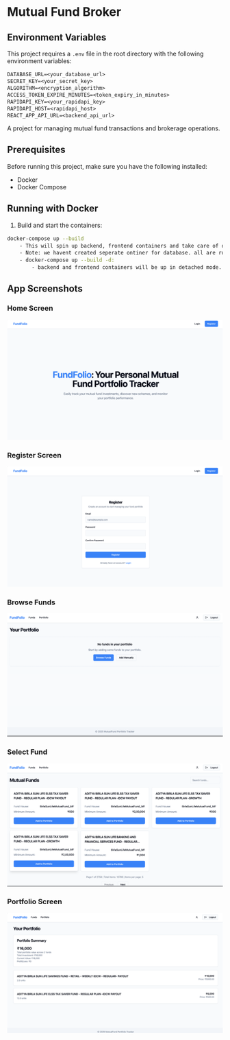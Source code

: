 # Mutual Fund Broker

## Environment Variables

This project requires a `.env` file in the root directory with the following environment variables:

```env
DATABASE_URL=<your_database_url>
SECRET_KEY=<your_secret_key>
ALGORITHM=<encryption_algorithm>
ACCESS_TOKEN_EXPIRE_MINUTES=<token_expiry_in_minutes>
RAPIDAPI_KEY=<your_rapidapi_key>
RAPIDAPI_HOST=<rapidapi_host>
REACT_APP_API_URL=<backend_api_url>
```

A project for managing mutual fund transactions and brokerage operations.

## Prerequisites

Before running this project, make sure you have the following installed:
- Docker
- Docker Compose

## Running with Docker

1. Build and start the containers:
```bash
docker-compose up --build
    - This will spin up backend, frontend containers and take care of database migrations inside backend container.
    - Note: we havent created seperate ontiner for database. all are running inside backend container. and on the destruction of backend container, database will be destroyed.
    - docker-compose up --build -d:
        - backend and frontend containers will be up in detached mode.
```

## App Screenshots

### Home Screen
![Home](https://github.com/Mubin-A-Kader/mutual_fund_broker_bh/raw/main/screenshots/home.png)

### Register Screen
![Register](https://github.com/Mubin-A-Kader/mutual_fund_broker_bh/raw/main/screenshots/register.png)

### Browse Funds
![Browse Funds](https://github.com/Mubin-A-Kader/mutual_fund_broker_bh/raw/main/screenshots/browse_fund.png)

### Select Fund
![Select Fund](https://github.com/Mubin-A-Kader/mutual_fund_broker_bh/raw/main/screenshots/select_fund.png)

### Portfolio Screen
![Portfolio](https://github.com/Mubin-A-Kader/mutual_fund_broker_bh/raw/main/screenshots/portfolio.png)




